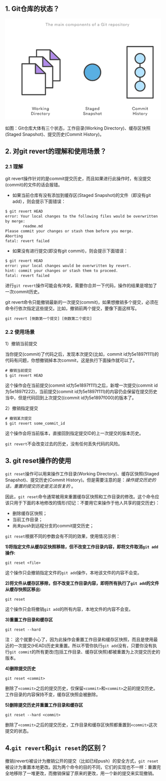 ## 1. Git仓库的状态？

![Git仓库的状态](_media/git/git-repository-components.png)


如图：Git仓库大体有三个状态，工作目录(Working Directory)、缓存区快照(Staged Snapshot)、提交历史(Commit History)。

## 2. 对git revert的理解和使用场景？

### 2.1 理解

git revert操作针对的是commit提交历史，而且如果进行此操作时，有没提交(commit)的文件的话会报错。

* 如果当前仓库有没有添加到缓存区(Staged Snapshot)的文件（即没有git add），则会提示下面错误：

```shell
$ git revert HEAD
error: Your local changes to the following files would be overwritten by merge:
        readme.md
Please commit your changes or stash them before you merge.
Aborting
fatal: revert failed
```

* 如果没有进行提交(即没有git commit)，则会提示下面错误：

```
$ git revert HEAD
error: your local changes would be overwritten by revert.
hint: commit your changes or stash them to proceed.
fatal: revert failed
```

进行`git revert`操作可能会有冲突，需要你合并一下代码，操作的结果是增加了一次commit历史。

git revert命令只能撤销最新的一次提交(commit)，如果想撤销多个提交，必须在命令行依次指定这些提交。比如，撤销前两个提交，要像下面这样写。

```
git revert [倒数第一个提交] [倒数第二个提交]
```

### 2.2 使用场景

1）撤销当前提交

当你提交(commit)了代码之后，发现本次提交(比如，commit id为5e1897f111)的代码有问题，你想撤销掉本次commit，这是执行下面操作就可以了。

```
# 撤销当前提交
$ git revert HEAD
```

这个操作会在当前提交(commit id为5e1897f111)之后，新增一次提交(commit id为5e1897f222)，当前提交(commit id为5e1897f111)的内容仍会保留在提交历史当中，但是代码回到上次提交((commit id为5e1897f000)的版本了。

2）撤销指定提交

```
# 撤销某次提交
$ git revert some_commit_id
```

这个操作会将当前版本，直接回到指定提交ID的上一次提交的版本历史。

`git revert`不会改变过去的历史，没有任何丢失代码的风险。

## 3. git reset操作的使用

`git reset`操作可以用来操作工作目录(Working Directory)、缓存区快照(Staged Snapshot)、提交历史(Commit History)。但是需要注意的是：*操作提交历史的话，重置的提交历史是无法恢复的* 。

因此，`git reset`命令通常被用来重置缓存区快照和工作目录的修改。这个命令应该只用于下面的本地修改的情形(切记：不要用它来操作于他人共享的提交历史)：

* 删除缓存区快照；
* 当前工作目录；
* 尚未push到远程分支的commit提交历史；

`git reset`根据不同的参数会有不同的效果，使用情况示例：

**1)将指定文件从缓存区快照移除，但不改变工作目录内容，即将文件取消`git add`操作:**

```
git reset <file>
```

这个操作只会撤销指定文件的`git add`操作，本地该文件的内容不会变。

**2)将文件从缓存区移除，但不改变工作目录内容，即将所有执行了`git add`的文件从缓存快照区移出:**

```
git reset
```

这个操作只会将撤销`git add`的所有内容，本地文件的内容不会变。

**3)重置工作目录和缓存区**

```
git reset --hard
```

注： 这个就要小心了，因为此操作会重置工作目录和缓存区快照，而且是使用最近的一次提交(HEAD)历史来重置。所以不管你执行`git add`没有，只要你没有执行`git commit`的所有更改(包括工作目录、缓存区快照)都被重置为上次提交历史的版本。

**4)删除提交历史**

```
git reset <commit>
```

删除了`<commit>`之后的提交历史，仅保留`<commit>`和`<commit>`之前的提交历史。工作目录的内容保持不变，缓存区快照会被删除。

**5)删除提交历史并重置工作目录和缓存区**

```
git reset --hard <commit>
```

删除了`<commit>`之后的提交历史，工作目录和缓存区快照都重置到`<commit>`这次提交的状态。

## 4.`git revert`和`git reset`的区别？

撤销(revert)被设计为撤销公开的提交（比如已经push）的安全方式，`git reset`被设计为重置本地更改。因为两个命令的目的不同，它们的实现也不一样：重置完全地移除了一堆更改，而撤销保留了原来的更改，用一个新的提交来实现撤销。